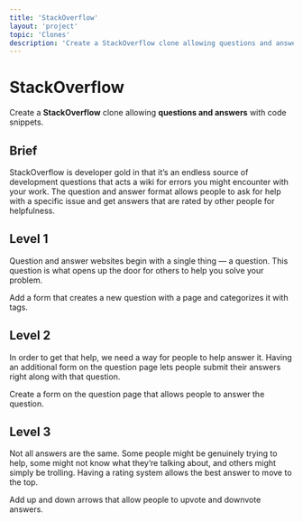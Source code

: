```yaml
---
title: 'StackOverflow'
layout: 'project'
topic: 'Clones'
description: 'Create a StackOverflow clone allowing questions and answers with code snippets.'
---
```



# StackOverflow

Create a <strong className="color-blue">StackOverflow</strong> clone allowing <strong className="color-purple">questions and answers</strong> with code snippets.

## Brief

StackOverflow is developer gold in that it’s an endless source of development questions that acts a wiki for errors you might encounter with your work. The question and answer format allows people to ask for help with a specific issue and get answers that are rated by other people for helpfulness.

## Level 1

Question and answer websites begin with a single thing — a question. This question is what opens up the door for others to help you solve your problem.

Add a form that creates a new question with a page and categorizes it with tags.

## Level 2

In order to get that help, we need a way for people to help answer it. Having an additional form on the question page lets people submit their answers right along with that question.

Create a form on the question page that allows people to answer the question.

## Level 3

Not all answers are the same. Some people might be genuinely trying to help, some might not know what they’re talking about, and others might simply be trolling. Having a rating system allows the best answer to move to the top.

Add up and down arrows that allow people to upvote and downvote answers.


